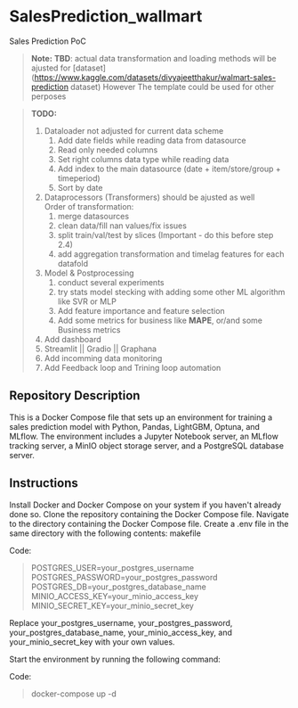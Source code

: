 # SalesPrediction_wallmart
Sales Prediction PoC 

> **Note:** **TBD**: actual data transformation and 
loading methods will be ajusted for 
[dataset](https://www.kaggle.com/datasets/divyajeetthakur/walmart-sales-prediction dataset)
However The template could be used for other perposes


> **TODO:**
> 1. Dataloader not adjusted for current data scheme
>    1. Add date fields while reading data from datasource
>    2. Read only needed columns
>    3. Set right columns data type while reading data  
>    4. Add index to the main datasource (date + item/store/group + timeperiod)
>    5. Sort by date 
> 2. Dataprocessors (Transformers) should be ajusted as well  
>    Order of transformation:
>    1. merge datasources
>    2. clean data/fill nan values/fix issues  
>    3. split train/val/test by slices (Important - do this before step 2.4)
>    4. add aggregation transformation and timelag features for each datafold
> 3. Model & Postprocessing
>    1. conduct several experiments
>    2. try stats model stecking with adding some other ML algorithm like SVR or MLP
>    3. Add feature importance and feature selection 
>    4. Add some metrics for business like **MAPE**, or/and some Business metrics
> 4. Add dashboard
>   1. Streamlit || Gradio || Graphana 
> 5. Add incomming data monitoring
> 6. Add Feedback loop and Trining loop automation   


## Repository Description

This is a Docker Compose file that sets up an environment for training a sales prediction model with Python, Pandas, LightGBM, Optuna, and MLflow. The environment includes a Jupyter Notebook server, an MLflow tracking server, a MinIO object storage server, and a PostgreSQL database server.

## Instructions

Install Docker and Docker Compose on your system if you haven't already done so.
Clone the repository containing the Docker Compose file.
Navigate to the directory containing the Docker Compose file.
Create a .env file in the same directory with the following contents:
makefile

Code:
>POSTGRES_USER=your_postgres_username
>POSTGRES_PASSWORD=your_postgres_password
>POSTGRES_DB=your_postgres_database_name
>MINIO_ACCESS_KEY=your_minio_access_key
>MINIO_SECRET_KEY=your_minio_secret_key

Replace your_postgres_username, your_postgres_password, your_postgres_database_name, your_minio_access_key, and your_minio_secret_key with your own values.

Start the environment by running the following command:

Code:
>docker-compose up -d
